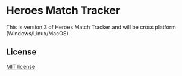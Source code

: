 # Heroes Match Tracker

This is version 3 of Heroes Match Tracker and will be cross platform (Windows/Linux/MacOS).

## License
[MIT license](/LICENSE)
